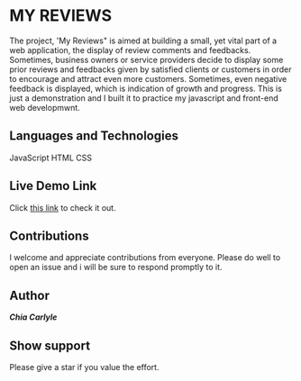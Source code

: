 # MY REVIEWS

The project, 'My Reviews" is aimed at building a small, yet vital part of a web application, the display of review comments and feedbacks. Sometimes, business owners or service providers decide to display some prior reviews and feedbacks given by satisfied clients or customers in order to encourage and attract even more customers. Sometimes, even negative feedback is displayed, which is indication of growth and progress. This is just a demonstration and I built it to practice my javascript and front-end web developmwnt.

## Languages and Technologies

JavaScript
HTML
CSS

## Live Demo Link

Click [this link](https://carlylechia.github.io/my-reviews/) to check it out.

## Contributions

I welcome and appreciate contributions from everyone. Please do well to open an issue and i will be sure to respond promptly to it.

## Author
***Chia Carlyle***

## Show support
Please give a star if you value the effort.
